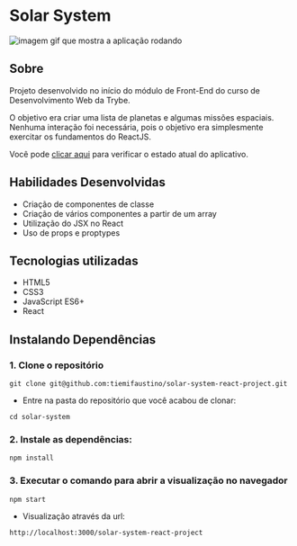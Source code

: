 # Solar System
![imagem gif que mostra a aplicação rodando](solar-system.gif)

## Sobre
Projeto desenvolvido no início do módulo de Front-End do curso de Desenvolvimento Web da Trybe.

O objetivo era criar uma lista de planetas e algumas missões espaciais. Nenhuma interação foi necessária, pois o objetivo era simplesmente exercitar os fundamentos do ReactJS.

Você pode <a href="https://andreluialves.github.io/solar-system" target:_blank>clicar aqui</a> para verificar o estado atual do aplicativo.

## Habilidades Desenvolvidas

* Criação de componentes de classe
* Criação de vários componentes a partir de um array
* Utilização do JSX no React
* Uso de props e proptypes

## Tecnologias utilizadas
* HTML5
* CSS3
* JavaScript ES6+
* React

## Instalando Dependências

### 1. Clone o repositório
```
git clone git@github.com:tiemifaustino/solar-system-react-project.git
```

  * Entre na pasta do repositório que você acabou de clonar:
```
cd solar-system
```

### 2. Instale as dependências:
```
npm install
```

### 3. Executar o comando para abrir a visualização no navegador
```
npm start
```
   * Visualização através da url:
```
http://localhost:3000/solar-system-react-project
```
